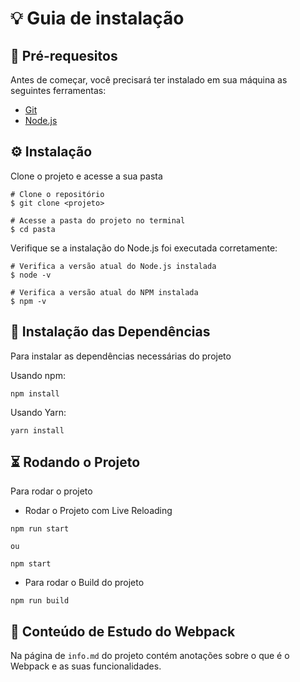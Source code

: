 # 💡 Guia de instalação

## 📌 Pré-requesitos

Antes de começar, você precisará ter instalado em sua máquina as seguintes ferramentas:

- [Git](https://git-scm.com)
- [Node.js](https://nodejs.org/en/)

## ⚙️ Instalação

Clone o projeto e acesse a sua pasta

```
# Clone o repositório
$ git clone <projeto>

# Acesse a pasta do projeto no terminal
$ cd pasta
```

Verifique se a instalação do Node.js foi executada corretamente:

```
# Verifica a versão atual do Node.js instalada
$ node -v

# Verifica a versão atual do NPM instalada
$ npm -v
```

## 🔮 Instalação das Dependências

Para instalar as dependências necessárias do projeto

Usando npm:

```
npm install
```

Usando Yarn:

```
yarn install
```

## ⏳ Rodando o Projeto

Para rodar o projeto


-  Rodar o Projeto com Live Reloading

```
npm run start

ou

npm start
```

- Para rodar o Build do projeto

```
npm run build
```

## 📄 Conteúdo de Estudo do Webpack

Na página de ```info.md``` do projeto contém anotações sobre o que é o Webpack e as suas funcionalidades.

